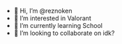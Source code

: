 - 👋 Hi, I’m @reznoken
- 👀 I’m interested in Valorant
- 🌱 I’m currently learning School
- 💞️ I’m looking to collaborate on idk?
